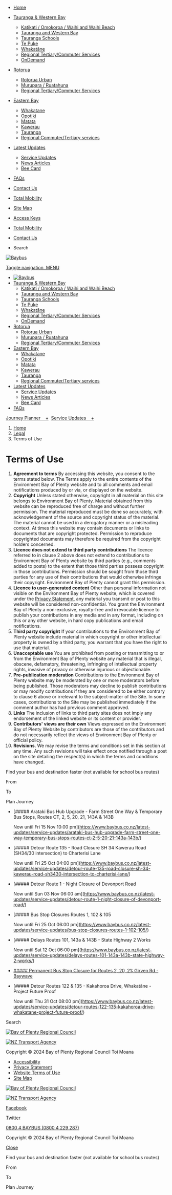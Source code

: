 * [Home](https://www.baybus.co.nz/)
* [Tauranga & Western Bay](#mm-2)
    * [Katikati / Omokoroa / Waihi and Waihi Beach](https://www.baybus.co.nz/tauranga-western-bay/katikati-omokoroa-waihi-and-waihi-beach/)
    * [Tauranga and Western Bay](https://www.baybus.co.nz/tauranga-western-bay/tauranga-and-western-bay/)
    * [Tauranga Schools](https://www.baybus.co.nz/tauranga-western-bay/tauranga-schools/)
    * [Te Puke](https://www.baybus.co.nz/tauranga-western-bay/te-puke/)
    * [Whakatāne](https://www.baybus.co.nz/tauranga-western-bay/whakatane/)
    * [Regional Tertiary/Commuter Services](https://www.baybus.co.nz/tauranga-western-bay/regional-tertiarycommuter-services/)
    * [OnDemand](https://www.baybus.co.nz/tauranga-western-bay/ondemand/)
* [Rotorua](#mm-3)
    * [Rotorua Urban](https://www.baybus.co.nz/rotorua/rotorua-urban/)
    * [Murupara / Ruatahuna](https://www.baybus.co.nz/rotorua/murupara-ruatahuna/)
    * [Regional Tertiary/Commuter Services](https://www.baybus.co.nz/rotorua/regional-tertiarycommuter-services/)
* [Eastern Bay](#mm-4)
    * [Whakatane](https://www.baybus.co.nz/eastern-bay/whakatane/)
    * [Opotiki](https://www.baybus.co.nz/eastern-bay/opotiki/)
    * [Matata](https://www.baybus.co.nz/eastern-bay/matata/)
    * [Kawerau](https://www.baybus.co.nz/eastern-bay/kawerau/)
    * [Tauranga](https://www.baybus.co.nz/eastern-bay/tauranga/)
    * [Regional Commuter/Tertiary services](https://www.baybus.co.nz/eastern-bay/regional-commutertertiary-services/)
* [Latest Updates](#mm-5)
    * [Service Updates](https://www.baybus.co.nz/latest-updates/service-updates/)
    * [News Articles](https://www.baybus.co.nz/latest-updates/news-articles/)
    * [Bee Card](https://www.baybus.co.nz/latest-updates/bee-card/)
* [FAQs](https://faqs.baybus.co.nz/hc/en-nz)
* [Contact Us](https://www.baybus.co.nz/contact/)
* [Total Mobility](https://faqs.baybus.co.nz/hc/en-nz/categories/360000462236-Total-Mobility)
* [Site Map](https://www.baybus.co.nz/legal/site-map/)

* [Access Keys](https://www.baybus.co.nz/access-keys)
* [Total Mobility](https://faqs.baybus.co.nz/hc/en-nz/categories/360000462236-Total-Mobility)
* [Contact Us](https://www.baybus.co.nz/contact/)
* Search 
    

[![Baybus](/img/baybus.png)](https://www.baybus.co.nz/)

[Toggle navigation  MENU](#menu)

* [![Baybus](/img/baybus.png)](https://www.baybus.co.nz/)
* [Tauranga & Western Bay](https://www.baybus.co.nz/tauranga-western-bay/ "Tauranga and Western Bay Timetables and Routes")
    * [Katikati / Omokoroa / Waihi and Waihi Beach](https://www.baybus.co.nz/tauranga-western-bay/katikati-omokoroa-waihi-and-waihi-beach/ "Katikati / Omokoroa  / Waihi and Waihi Beach")
    * [Tauranga and Western Bay](https://www.baybus.co.nz/tauranga-western-bay/tauranga-and-western-bay/ "Tauranga and Western Bay")
    * [Tauranga Schools](https://www.baybus.co.nz/tauranga-western-bay/tauranga-schools/ "Tauranga Schools")
    * [Te Puke](https://www.baybus.co.nz/tauranga-western-bay/te-puke/ "Te Puke")
    * [Whakatāne](https://www.baybus.co.nz/tauranga-western-bay/whakatane/ "Whakatāne")
    * [Regional Tertiary/Commuter Services](https://www.baybus.co.nz/tauranga-western-bay/regional-tertiarycommuter-services/ "Regional Tertiary/Commuter Services")
    * [OnDemand](https://www.baybus.co.nz/tauranga-western-bay/ondemand/ "OnDemand")
* [Rotorua](https://www.baybus.co.nz/rotorua/ "Rotorua Timetables and Routes")
    * [Rotorua Urban](https://www.baybus.co.nz/rotorua/rotorua-urban/ "Rotorua Urban")
    * [Murupara / Ruatahuna](https://www.baybus.co.nz/rotorua/murupara-ruatahuna/ "Murupara / Ruatahuna")
    * [Regional Tertiary/Commuter Services](https://www.baybus.co.nz/rotorua/regional-tertiarycommuter-services/ "Regional Tertiary/Commuter Services")
* [Eastern Bay](https://www.baybus.co.nz/eastern-bay/ "Eastern Bay Timetables and Routes")
    * [Whakatane](https://www.baybus.co.nz/eastern-bay/whakatane/ "Whakatane")
    * [Opotiki](https://www.baybus.co.nz/eastern-bay/opotiki/ "Opotiki")
    * [Matata](https://www.baybus.co.nz/eastern-bay/matata/ "Matata")
    * [Kawerau](https://www.baybus.co.nz/eastern-bay/kawerau/ "Kawerau")
    * [Tauranga](https://www.baybus.co.nz/eastern-bay/tauranga/ "Tauranga")
    * [Regional Commuter/Tertiary services](https://www.baybus.co.nz/eastern-bay/regional-commutertertiary-services/ "Regional Commuter/Tertiary services")
* [Latest Updates](https://www.baybus.co.nz/latest-updates/ "Latest Updates")
    * [Service Updates](https://www.baybus.co.nz/latest-updates/service-updates/ "Service Updates")
    * [News Articles](https://www.baybus.co.nz/latest-updates/news-articles/ "News Articles")
    * [Bee Card](https://www.baybus.co.nz/latest-updates/bee-card/ "Bee Card")
* [FAQs](https://faqs.baybus.co.nz/hc/en-nz)

[Journey Planner    +](#)  [Service Updates    +](#)  

1. [Home](https://www.baybus.co.nz/)
2. [Legal](https://www.baybus.co.nz/legal/)
3. Terms of Use

Terms of Use
============

1. **Agreement to terms** By accessing this website, you consent to the terms stated below. The Terms apply to the entire contents of the Environment Bay of Plenty website and to all comments and email notifications produced by or via, or displayed on the website.
2. **Copyright** Unless stated otherwise, copyright in all material on this site belongs to Environment Bay of Plenty. Material obtained from this website can be reproduced free of charge and without further permission. The material reproduced must be done so accurately, with acknowledgement of the source and copyright status of the material. The material cannot be used in a derogatory manner or a misleading context. At times this website may contain documents or links to documents that are copyright protected. Permission to reproduce copyrighted documents may therefore be required from the copyright holders concerned.
3. **Licence does not extend to third party contributions** The licence referred to in clause 2 above does not extend to contributions to Environment Bay of Plenty website by third parties (e.g., comments added to posts) to the extent that those third parties possess copyright in those contributions. Permission should be sought from those third parties for any use of their contributions that would otherwise infringe their copyright. Environment Bay of Plenty cannot grant this permission.
4. **Licence to user-generated content** Other than personal information not visible on the Environment Bay of Plenty website, which is covered under the [Privacy Statement](http://www.baybus.co.nz/disclaimer/ "Disclaimer"), any material you transmit or post to this website will be considered non-confidential. You grant the Environment Bay of Plenty a non-exclusive, royalty-free and irrevocable licence to publish your contributions in any media and in any format, including on this or any other website, in hard copy publications and email notifications.
5. **Third party copyright** If your contributions to the Environment Bay of Plenty website include material in which copyright or other intellectual property is owned by a third party, you warrant that you have the right to use that material.
6. **Unacceptable use** You are prohibited from posting or transmitting to or from the Environment Bay of Plenty website any material that is illegal, obscene, defamatory, threatening, infringing of intellectual property rights, invasive of privacy or otherwise injurious or objectionable.
7. **Pre-publication moderation** Contributions to the Environment Bay of Plenty website may be moderated by one or more moderators before being published. Those moderators may decline to publish contributions or may modify contributions if they are considered to be either contrary to clause 6 above or irrelevant to the subject-matter of the Site. In some cases, contributions to the Site may be published immediately if the comment author has had previous comment approved.
8. **Links** The inclusion of links to third party sites does not imply any endorsement of the linked website or its content or provider.
9. **Contributors' views are their own** Views expressed on the Environment Bay of Plenty Website by contributors are those of the contributors and do not necessarily reflect the views of Environment Bay of Plenty or official policy.
10. **Revisions**. We may revise the terms and conditions set in this section at any time. Any such revisions will take effect once notified through a post on the site detailing the respect(s) in which the terms and conditions have changed.

Find your bus and destination faster (not available for school bus routes)

From

To

  Plan Journey    

* [##### Arataki Bus Hub Upgrade - Farm Street One Way & Temporary Bus Stops, Routes CT, 2, 5, 20, 21, 143A & 143B
    
    Now until Fri 15 Nov 10:00 pm](https://www.baybus.co.nz/latest-updates/service-updates/arataki-bus-hub-upgrade-farm-street-one-way-temporary-bus-stops-routes-ct-2-5-20-21-143a-143b/)
* [##### Detour Route 135 - Road Closure SH 34 Kawerau Road (SH34/30 intersection) to Charterisi Lane
    
    Now until Fri 25 Oct 04:00 pm](https://www.baybus.co.nz/latest-updates/service-updates/detour-route-135-road-closure-sh-34-kawerau-road-sh3430-intersection-to-charterisi-lane/)
* [##### Detour Route 1 - Night Closure of Devonport Road
    
    Now until Sun 03 Nov 06:00 am](https://www.baybus.co.nz/latest-updates/service-updates/detour-route-1-night-closure-of-devonport-road/)
* [##### Bus Stop Closures Routes 1, 102 & 105
    
    Now until Fri 25 Oct 06:00 pm](https://www.baybus.co.nz/latest-updates/service-updates/bus-stop-closures-routes-1-102-105/)
* [##### Delays Routes 101, 143a & 143B - State Highway 2 Works
    
    Now until Sat 12 Oct 06:00 pm](https://www.baybus.co.nz/latest-updates/service-updates/delays-routes-101-143a-143b-state-highway-2-works/)
* [##### Permanent Bus Stop Closure for Routes 2, 20, 21: Girven Rd - Baywave](https://www.baybus.co.nz/latest-updates/service-updates/permanent-bus-stop-closure-for-routes-2-20-21-girven-rd-baywave/)
* [##### Detour Routes 122 & 135 - Kakahoroa Drive, Whakatāne - Project Future Proof
    
    Now until Thu 31 Oct 08:00 pm](https://www.baybus.co.nz/latest-updates/service-updates/detour-routes-122-135-kakahoroa-drive-whakatane-project-future-proof/)

Search 

[![Bay of Plenty Regional Council](/img/bop-logo.png)](https://www.boprc.govt.nz/)

[![NZ Transport Agency](/img/nzta-white.png)](http://www.nzta.govt.nz/)

Copyright © 2024 Bay of Plenty Regional Council Toi Moana

* [Accessibility](https://www.boprc.govt.nz/accessibility)
* [Privacy Statement](https://www.boprc.govt.nz/privacystatement)
* [Website Terms of Use](https://www.boprc.govt.nz/terms-of-use)
* [Site Map](https://www.baybus.co.nz/legal/site-map/)

[![Bay of Plenty Regional Council](/img/bop-logo.png)](https://boprc.govt.nz/)

[![NZ Transport Agency](/img/nzta-white.png)](http://www.nzta.govt.nz/)

[Facebook](https://www.facebook.com/boprc)

[Twitter](http://twitter.com/BOPRC)

[0800 4 BAYBUS (0800 4 229 287)](tel:+64800422928)

Copyright © 2024 Bay of Plenty Regional Council Toi Moana

[Close](#0)

Find your bus and destination faster (not available for school bus routes)

From

To

  Plan Journey